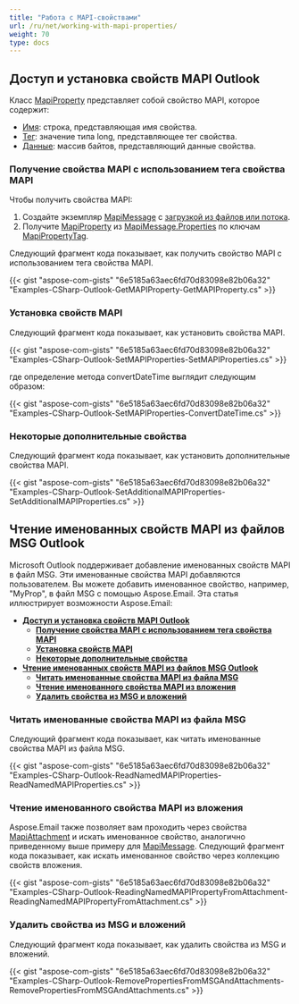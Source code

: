 ```yaml
---
title: "Работа с MAPI-свойствами"
url: /ru/net/working-with-mapi-properties/
weight: 70
type: docs
---
```



## **Доступ и установка свойств MAPI Outlook**

Класс [MapiProperty](https://reference.aspose.com/email/net/aspose.email.mapi/mapiproperty/) представляет собой свойство MAPI, которое содержит:

- [Имя](https://reference.aspose.com/email/net/aspose.email.mapi/mapiproperty/name/): строка, представляющая имя свойства.
- [Тег](https://reference.aspose.com/email/net/aspose.email.mapi/mapiproperty/tag/): значение типа long, представляющее тег свойства.
- [Данные](https://reference.aspose.com/email/net/aspose.email.mapi/mapiproperty/data/): массив байтов, представляющий данные свойства.
  
### **Получение свойства MAPI с использованием тега свойства MAPI**

Чтобы получить свойства MAPI:

1. Создайте экземпляр [MapiMessage](https://reference.aspose.com/email/net/aspose.email.mapi/mapimessage/) с [загрузкой из файлов или потока](https://docs.aspose.com/email/ru/net/loading-viewing-and-parsing-msg-file/#loading-from-stream).
2. Получите [MapiProperty](https://reference.aspose.com/email/net/aspose.email.mapi/mapiproperty/) из [MapiMessage.Properties](https://reference.aspose.com/email/net/aspose.email.mapi/mapiproperty/) по ключам [MapiPropertyTag](https://reference.aspose.com/email/net/aspose.email.mapi/mapipropertytag/).

Следующий фрагмент кода показывает, как получить свойство MAPI с использованием тега свойства MAPI.

{{< gist "aspose-com-gists" "6e5185a63aec6fd70d83098e82b06a32" "Examples-CSharp-Outlook-GetMAPIProperty-GetMAPIProperty.cs" >}}

### **Установка свойств MAPI**

Следующий фрагмент кода показывает, как установить свойства MAPI.

{{< gist "aspose-com-gists" "6e5185a63aec6fd70d83098e82b06a32" "Examples-CSharp-Outlook-SetMAPIProperties-SetMAPIProperties.cs" >}}

где определение метода convertDateTime выглядит следующим образом:

{{< gist "aspose-com-gists" "6e5185a63aec6fd70d83098e82b06a32" "Examples-CSharp-Outlook-SetMAPIProperties-ConvertDateTime.cs" >}}

### **Некоторые дополнительные свойства**

Следующий фрагмент кода показывает, как установить дополнительные свойства MAPI.

{{< gist "aspose-com-gists" "6e5185a63aec6fd70d83098e82b06a32" "Examples-CSharp-Outlook-SetAdditionalMAPIProperties-SetAdditionalMAPIProperties.cs" >}}

## **Чтение именованных свойств MAPI из файлов MSG Outlook**

Microsoft Outlook поддерживает добавление именованных свойств MAPI в файл MSG. Эти именованные свойства MAPI добавляются пользователем. Вы можете добавить именованное свойство, например, "MyProp", в файл MSG с помощью Aspose.Email. Эта статья иллюстрирует возможности Aspose.Email:

- [**Доступ и установка свойств MAPI Outlook**](#accessing-and-setting-outlook-mapi-property)
  - [**Получение свойства MAPI с использованием тега свойства MAPI**](#getting-mapi-property-using-the-mapi-property-tag)
  - [**Установка свойств MAPI**](#setting-mapi-properties)
  - [**Некоторые дополнительные свойства**](#some-additional-properties)
- [**Чтение именованных свойств MAPI из файлов MSG Outlook**](#reading-named-mapi-properties-from-outlook-msg-files)
  - [**Читать именованные свойства MAPI из файла MSG**](#read-named-mapi-properties-from-msg-file)
  - [**Чтение именованного свойства MAPI из вложения**](#reading-named-mapi-property-from-attachment)
  - [**Удалить свойства из MSG и вложений**](#remove-properties-from-msgs-and-attachments)
  
### **Читать именованные свойства MAPI из файла MSG**

Следующий фрагмент кода показывает, как читать именованные свойства MAPI из файла MSG.

{{< gist "aspose-com-gists" "6e5185a63aec6fd70d83098e82b06a32" "Examples-CSharp-Outlook-ReadNamedMAPIProperties-ReadNamedMAPIProperties.cs" >}}

### **Чтение именованного свойства MAPI из вложения**

Aspose.Email также позволяет вам проходить через свойства [MapiAttachment](https://reference.aspose.com/email/net/aspose.email.mapi/mapiattachment/) и искать именованное свойство, аналогично приведенному выше примеру для [MapiMessage](https://reference.aspose.com/email/net/aspose.email.mapi/mapimessage/). Следующий фрагмент кода показывает, как искать именованное свойство через коллекцию свойств вложения.

{{< gist "aspose-com-gists" "6e5185a63aec6fd70d83098e82b06a32" "Examples-CSharp-Outlook-ReadingNamedMAPIPropertyFromAttachment-ReadingNamedMAPIPropertyFromAttachment.cs" >}}

### **Удалить свойства из MSG и вложений**

Следующий фрагмент кода показывает, как удалить свойства из MSG и вложений.

{{< gist "aspose-com-gists" "6e5185a63aec6fd70d83098e82b06a32" "Examples-CSharp-Outlook-RemovePropertiesFromMSGAndAttachments-RemovePropertiesFromMSGAndAttachments.cs" >}}